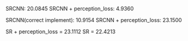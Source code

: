 SRCNN: 20.0845
SRCNN + perception_loss: 4.9360

SRCNN(correct implement): 10.9154
SRCNN + perception_loss: 23.1500

SR + perception_loss = 23.1112
SR = 22.4213